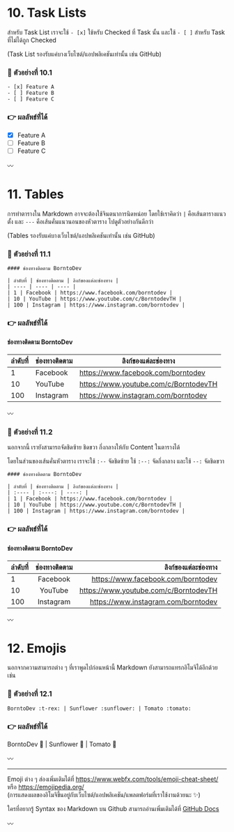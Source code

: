 # 10. Task Lists

สำหรับ Task List เราจะใช้ `- [x]` ใช้หรับ Checked ที่ Task นั้น และใช้ `- [ ]` สำหรับ Task ที่ไม่ได้ถูก Checked

(Task List รองรับแค่บางเว็บไซต์/แอปพลิเคชันเท่านั้น เช่น GitHub)

### :round_pushpin: ตัวอย่างที่ 10.1

```
- [x] Feature A
- [ ] Feature B
- [ ] Feature C
```

### :point_right: ผลลัพธ์ที่ได้

- [x] Feature A
- [ ] Feature B
- [ ] Feature C

:wavy_dash:

# 11. Tables

การทำตารางใน Markdown อาจจะต้องใช้จินตนาการนิดหน่อย โดยใช้เราคิดว่า `|` คือเส้นตารางแนวตั้ง และ `---` คือเส้นคั่นแนวนอนของหัวตาราง ไปดูตัวอย่างกันดีกว่า

(Tables รองรับแค่บางเว็บไซต์/แอปพลิเคชันเท่านั้น เช่น GitHub)

### :round_pushpin: ตัวอย่างที่ 11.1

```
#### ช่องทางติดตาม BorntoDev

| ลำดับที่ | ช่องทางติดตาม | ลิงก์ของแต่ละช่องทาง |
| ---- | ---- | ---- |
| 1 | Facebook | https://www.facebook.com/borntodev |
| 10 | YouTube | https://www.youtube.com/c/BorntodevTH |
| 100 | Instagram | https://www.instagram.com/borntodev |
```

### :point_right: ผลลัพธ์ที่ได้

#### ช่องทางติดตาม BorntoDev

| ลำดับที่ | ช่องทางติดตาม | ลิงก์ของแต่ละช่องทาง |
| ---- | ---- | ---- |
| 1 | Facebook | https://www.facebook.com/borntodev |
| 10 | YouTube | https://www.youtube.com/c/BorntodevTH |
| 100 | Instagram | https://www.instagram.com/borntodev |

:wavy_dash:

### :round_pushpin: ตัวอย่างที่ 11.2

นอกจากนี้ เรายังสามารถจัดชิดซ้าย ชิดขวา กึ่งกลางให้กับ Content ในตารางได้

โดยในส่วนของเส้นคั่นหัวตาราง เราจะใช้ `:--` จัดชิดซ้าย ใช้ `:--:` จัดกึ่งกลาง และใช้ `--:` จัดชิดขวา

```
#### ช่องทางติดตาม BorntoDev

| ลำดับที่ | ช่องทางติดตาม | ลิงก์ของแต่ละช่องทาง |
| :---- | :----: | ----: |
| 1 | Facebook | https://www.facebook.com/borntodev |
| 10 | YouTube | https://www.youtube.com/c/BorntodevTH |
| 100 | Instagram | https://www.instagram.com/borntodev |
```

### :point_right: ผลลัพธ์ที่ได้

#### ช่องทางติดตาม BorntoDev

| ลำดับที่ | ช่องทางติดตาม | ลิงก์ของแต่ละช่องทาง |
| :---- | :----: | ----: |
| 1 | Facebook | https://www.facebook.com/borntodev |
| 10 | YouTube | https://www.youtube.com/c/BorntodevTH |
| 100 | Instagram | https://www.instagram.com/borntodev |

:wavy_dash:

# 12. Emojis

นอกจากความสามารถต่าง ๆ ที่เราพูดไปก่อนหน้านี้ Markdown ยังสามารถแทรกอิโมจิได้อีกด้วย เช่น

### :round_pushpin: ตัวอย่างที่ 12.1

```
BorntoDev :t-rex: | Sunflower :sunflower: | Tomato :tomato:
```

### :point_right: ผลลัพธ์ที่ได้

BorntoDev :t-rex: | Sunflower :sunflower: | Tomato :tomato:

:wavy_dash:

--- 
Emoji ต่าง ๆ ส่องเพิ่มเติมได้ที่ https://www.webfx.com/tools/emoji-cheat-sheet/ หรือ https://emojipedia.org/  
(การแสดงผลของอิโมจิขึ้นอยู่กับเว็บไซต์/แอปพลิเคชัน/แพลตฟอร์มที่เราใช้งานด้วยนะ :sparkles:)

ใครที่อยากรู้ Syntax ของ Markdown บน Github สามารถอ่านเพิ่มเติมได้ที่ [GitHub Docs](https://docs.github.com/en/github/writing-on-github/getting-started-with-writing-and-formatting-on-github/basic-writing-and-formatting-syntax)

:wavy_dash:
